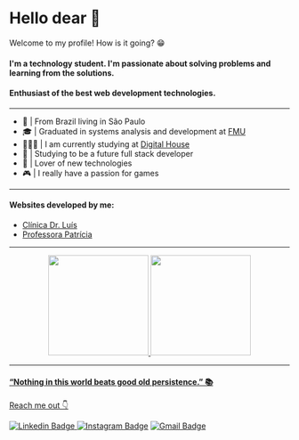 # Hello dear 👋
Welcome to my profile! How is it going? 😁

#### I'm a technology student. I'm passionate about solving problems and learning from the solutions.

#### Enthusiast of the best web development technologies.
------------
-  📍 | From Brazil living in São Paulo
- 🎓 | Graduated in systems analysis and development at [FMU](https://portal.fmu.br/)
- 👨🏻‍💻 | I am currently studying at [Digital House](https://www.digitalhouse.com/br)
-   🧠 | Studying to be a future full stack developer
- 💙 | Lover of new technologies
- 🎮 | I really have a passion for games

-------
#### Websites developed by me:

- [Clínica Dr. Luís](https://drluisrobertocarvalho.com.br/) <br>
- [Professora Patrícia](https://patriciapapa.com.br/)
-------

<div align="center">
  <a href="https://github.com/FelipeSantanaa">
  <img height="180em" src="https://github-readme-stats.vercel.app/api?username=FelipeSantanaa&show_icons=true&theme=dracula&include_all_commits=true&count_private=true"/>
  <img height="180em" src="https://github-readme-stats.vercel.app/api/top-langs/?username=FelipeSantanaa&layout=compact&langs_count=7&theme=dracula"/>
</div>

-------

#### “Nothing in this world beats good old persistence.” 📚

Reach me out 👇

[![Linkedin Badge](https://img.shields.io/badge/-LinkedIn-blue?style=flat-square&logo=Linkedin&logoColor=white&link=https://www.linkedin.com/in/felipe-santana-alves/)](https://www.linkedin.com/in/felipe-santana-alves/)[
![Instagram Badge](https://img.shields.io/badge/-Instagram-orange?style=flat-square&logo=Instagram&logoColor=white&link=https://www.instagram.com/felipesantanaa2/)](https://www.instagram.com/felipesantanaa2/)
[![Gmail Badge](https://img.shields.io/badge/-felipe008_@hotmail.com-6633cc?style=flat-square&logo=Gmail&logoColor=white&link=mailto:felipe008_@hotmail.com)](mailto:felipe008_@hotmail.com)

